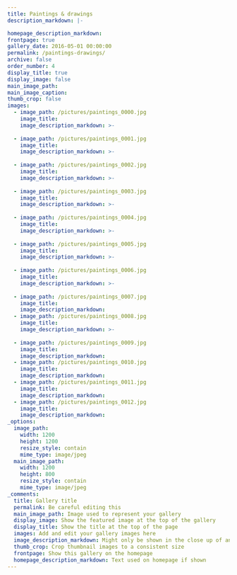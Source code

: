 ```yaml
---
title: Paintings & drawings
description_markdown: |-

homepage_description_markdown:
frontpage: true
gallery_date: 2016-05-01 00:00:00
permalink: /paintings-drawings/
archive: false
order_number: 4
display_title: true
display_image: false
main_image_path: 
main_image_caption:
thumb_crop: false
images:
  - image_path: /pictures/paintings_0000.jpg
    image_title: 
    image_description_markdown: >-
      
  - image_path: /pictures/paintings_0001.jpg
    image_title: 
    image_description_markdown: >-
      
  - image_path: /pictures/paintings_0002.jpg
    image_title: 
    image_description_markdown: >-
      
  - image_path: /pictures/paintings_0003.jpg
    image_title: 
    image_description_markdown: >-
     
  - image_path: /pictures/paintings_0004.jpg
    image_title: 
    image_description_markdown: >-
      
  - image_path: /pictures/paintings_0005.jpg
    image_title: 
    image_description_markdown: >-
      
  - image_path: /pictures/paintings_0006.jpg
    image_title: 
    image_description_markdown: >-
      
  - image_path: /pictures/paintings_0007.jpg
    image_title: 
    image_description_markdown: 
  - image_path: /pictures/paintings_0008.jpg
    image_title: 
    image_description_markdown: >-
    
  - image_path: /pictures/paintings_0009.jpg
    image_title: 
    image_description_markdown: 
  - image_path: /pictures/paintings_0010.jpg
    image_title: 
    image_description_markdown:
  - image_path: /pictures/paintings_0011.jpg
    image_title: 
    image_description_markdown:
  - image_path: /pictures/paintings_0012.jpg
    image_title: 
    image_description_markdown:
_options:
  image_path:
    width: 1200
    height: 1200
    resize_style: contain
    mime_type: image/jpeg
  main_image_path:
    width: 1200
    height: 800
    resize_style: contain
    mime_type: image/jpeg
_comments:
  title: Gallery title
  permalink: Be careful editing this
  main_image_path: Image used to represent your gallery
  display_image: Show the featured image at the top of the gallery
  display_title: Show the title at the top of the page
  images: Add and edit your gallery images here
  image_description_markdown: Might only be shown in the close up of an image
  thumb_crop: Crop thumbnail images to a consistent size
  frontpage: Show this gallery on the homepage
  homepage_description_markdown: Text used on homepage if shown
---
```


